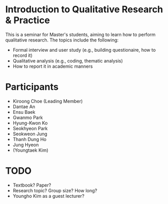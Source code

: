 # Introduction to Qualitative Research & Practice

This is a seminar for Master's students, aiming to learn how to perform qualitative research. The topics include the following:

* Formal interview and user study (e.g., building questionaire, how to record it)
* Qualitative analysis (e.g., coding, thematic analysis)
* How to report it in academic manners

# Participants

* Kiroong Choe (Leading Member)
* Dantae An
* Ensu Baek
* Gwanmo Park
* Hyung-Kwon Ko
* Seokhyeon Park
* Seokweon Jung
* Thanh Dung Ho
* Jung Hyeon
* (Youngtaek Kim)

# TODO

* Textbook? Paper?
* Research topic? Group size? How long?
* Youngho Kim as a guest lecturer?
